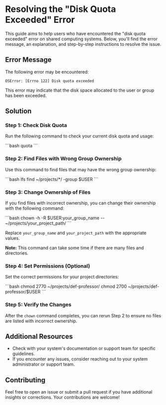 # Resolving the "Disk Quota Exceeded" Error

This guide aims to help users who have encountered the "disk quota exceeded" error on shared computing systems. Below, you'll find the error message, an explanation, and step-by-step instructions to resolve the issue.

## Error Message

The following error may be encountered:

```
OSError: [Errno 122] Disk quota exceeded
```

This error may indicate that the disk space allocated to the user or group has been exceeded.

## Solution

### Step 1: Check Disk Quota

Run the following command to check your current disk quota and usage:

\```bash
quota
\```

### Step 2: Find Files with Wrong Group Ownership

Use this command to find files that may have the wrong group ownership:

\```bash
lfs find ~/projects/*/ -group $USER
\```

### Step 3: Change Ownership of Files

If you find files with incorrect ownership, you can change their ownership with the following command:

\```bash
chown -h -R $USER:your_group_name -- ~/projects/your_project_path/
\```

Replace `your_group_name` and `your_project_path` with the appropriate values.

**Note:** This command can take some time if there are many files and directories.

### Step 4: Set Permissions (Optional)

Set the correct permissions for your project directories:

\```bash
chmod 2770 ~/projects/def-professor/
chmod 2700 ~/projects/def-professor/$USER
\```

### Step 5: Verify the Changes

After the `chown` command completes, you can rerun Step 2 to ensure no files are listed with incorrect ownership.

## Additional Resources

- Check with your system's documentation or support team for specific guidelines.
- If you encounter any issues, consider reaching out to your system administrator or support team.

## Contributing

Feel free to open an issue or submit a pull request if you have additional insights or corrections. Your contributions are welcome!

